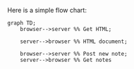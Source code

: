 Here is a simple flow chart:

```mermaid
graph TD;
    browser-->server %% Get HTML;
    
    server-->browser %% HTML document;
    
    browser-->server %% Post new note;
    server-->browser %% Get notes
```
